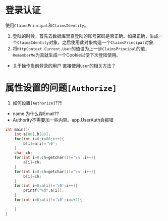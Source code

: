# 登录认证
使用`ClaimsPrincipal`和`ClaimsIdentity`。
1. 登陆的时候，首先去数据库里查登陆的账号密码是否正确。如果正确，生成一个`ClaimsIdentity`对象，之后使用此对象构造一个`ClaimsPrincipal`对象.
2. 将`HttpContext.Current.User`的值设为上一步`ClaimsPrincipal`的值，`RememberMe`为真就生成一个Cookie以便下次登陆使用。

- 关于操作当前登录的用户
直接使用`User`的相关方法？

# 属性设置的问题`[Authorize]`
1. 如何设置`[Authorize]`??!!


- name 为什么存Email??
- Authority不需要加一些内容。app.UserAuth会报错



```cpp
int main(){
    int a[80],b[80];
    for(int i=0;i<80;i++){
        b[i]=a[i]='\0';
    }
    char ch;
    for(int i=0;ch=getchar()!='\n';i++){
        a[i]=ch;
    }
    for(int i=0;ch=getchar()!='\n';i++){
        b[i]=ch;
    }
    for(int i=0;a[i]!='\0';i++){
        printf("%d",a[i]);
    }
    for(int i=0;a[i]!='\0';i=i+2){
        
    }
}